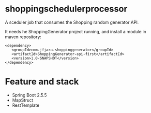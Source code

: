 # shoppingschedulerprocessor

A sceduler job that consumes the Shopping random generator API.

It needs he ShoppingGenerator project running, and install a module in maven repository:

```
<dependency>
   <groupId>com.jfjara.shoppinggenerator</groupId>
   <artifactId>ShoppingGenerator-api-first</artifactId>
   <version>1.0-SNAPSHOT</version>
</dependency>
```

<h1>Feature and stack</h1>

- Spring Boot 2.5.5
- MapStruct
- RestTemplate


